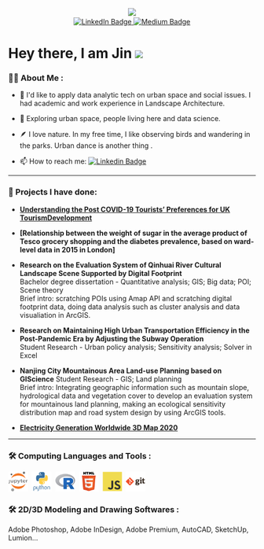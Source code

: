 <div id="header" align="center">
  <img src="https://media.giphy.com/media/AXtFMwP1ZvjZSBtmGk/giphy.gif" width="150"/>
</div>


<div id="badges" align="center">
  <a href="https://www.linkedin.com/in/jinjiang22">
    <img src="https://img.shields.io/badge/LinkedIn-blue?style=for-the-badge&logo=linkedin&logoColor=white" alt="LinkedIn Badge"/>
  </a>
  <a href="https://medium.com/@jiangjin9909">
    <img src="https://img.shields.io/badge/Medium-black?style=for-the-badge&logo=medium&logoColor=white" alt="Medium Badge"/>
  </a>
</div>

<h1>
  Hey there, I am Jin
  <img src="https://media.giphy.com/media/hvRJCLFzcasrR4ia7z/giphy.gif" width="30px"/>
</h1>

### :woman_technologist: About Me :

- :telescope: I'd like to apply data analytic tech on urban space and social issues. I had academic and work experience in Landscape Architecture.

- :seedling: Exploring urban space, people living here and data science.

- :feather: I love nature. In my free time, I like observing birds and wandering in the parks. Urban dance is another thing .

- :mailbox: How to reach me: [![Linkedin Badge](https://img.shields.io/badge/-Jin-blue?style=flat&logo=Linkedin&logoColor=white)](https://www.linkedin.com/in/jinjiang22)

---
### :star2: Projects I have done:
- **[Understanding the Post COVID-19 Tourists’ Preferences for UK TourismDevelopment](https://github.com/JinJiang22/fsds_GroupWork/blob/main/Policy-Briefing.pdf)**

- __[Relationship between the weight of sugar in the average product of Tesco grocery shopping and the diabetes prevalence, based on ward-level data in 2015 in London]__


- __Research on the Evaluation System of Qinhuai River Cultural Landscape Scene Supported by Digital Footprint__  
Bachelor degree dissertation - Quantitative analysis; GIS; Big data; POI; Scene theory  
Brief intro: scratching POIs using Amap API and scratching digital footprint data, doing data analysis such as cluster analysis and data visualiation in ArcGIS.

- __Research on Maintaining High Urban Transportation Efficiency in the Post-Pandemic Era by Adjusting the Subway Operation__  
Student Research - Urban policy analysis; Sensitivity analysis; Solver in Excel

- __Nanjing City Mountainous Area Land-use Planning based on GIScience__
Student Research - GIS; Land planning  
Brief intro: Integrating geographic information such as mountain slope, hydrological data and vegetation cover to develop an evaluation system for mountainous land planning, making an ecological sensitivity distribution map and road system design by using ArcGIS tools.

- __[Electricity Generation Worldwide 3D Map 2020](https://rawcdn.githack.com/JinJiang22/DigitalViz/a2fef9530cf871e81491b3c8f6076212223177f0/Elecgene_Map.html)__


---

### :hammer_and_wrench: Computing Languages and Tools :

<div>
  <img src="https://github.com/devicons/devicon/blob/master/icons/jupyter/jupyter-original-wordmark.svg" title="Jupyter" alt="Jupyter" width="40" height="40"/>&nbsp;
   <img src="https://github.com/devicons/devicon/blob/master/icons/python/python-original-wordmark.svg" title="Python" alt="Python" width="40" height="40"/>&nbsp;
   <img src="https://github.com/devicons/devicon/blob/master/icons/r/r-original.svg" title="R" alt="R" width="40" height="40"/>&nbsp; 
  <img src="https://github.com/devicons/devicon/blob/master/icons/html5/html5-original-wordmark.svg" title="HTML5" alt="HTML" width="40" height="40"/>&nbsp;
  <img src="https://github.com/devicons/devicon/blob/master/icons/javascript/javascript-original.svg" title="JavaScript" alt="JavaScript" width="40" height="40"/>&nbsp;

  <img src="https://github.com/devicons/devicon/blob/master/icons/git/git-original-wordmark.svg" title="Git" alt="Git" width="40" height="40"/>
</div>

### :hammer_and_wrench: 2D/3D Modeling and Drawing Softwares :
Adobe Photoshop, Adobe InDesign, Adobe Premium, AutoCAD, SketchUp, Lumion...


